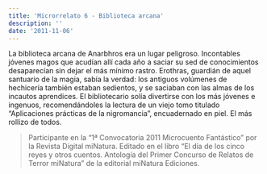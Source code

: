 ```yaml
---
title: 'Microrrelato 6 - Biblioteca arcana'
description: ''
date: '2011-11-06'
---
```


La biblioteca arcana de Anarbhros era un lugar peligroso. Incontables jóvenes magos que acudían allí cada año a saciar su sed de conocimientos desaparecían sin dejar el más mínimo rastro. Erothras, guardián de aquel santuario de la magia, sabía la verdad: los antiguos volúmenes de hechicería también estaban sedientos, y se saciaban con las almas de los incautos aprendices. El bibliotecario solía divertirse con los más jóvenes e ingenuos, recomendándoles la lectura de un viejo tomo titulado “Aplicaciones prácticas de la nigromancia”, encuadernado en piel. El más rollizo de todos.

>Participante en la “1ª Convocatoria 2011 Microcuento Fantástico” por la Revista Digital miNatura.
>Editado en el libro “El día de los cinco reyes y otros cuentos. Antología del Primer Concurso de Relatos de Terror miNatura” de la editorial miNatura Ediciones.
